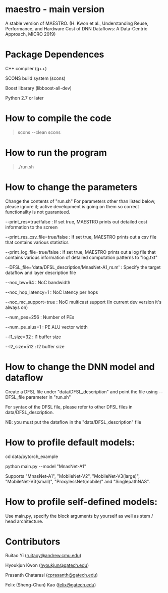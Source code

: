 # maestro - main version
A stable version of MAESTRO. (H. Kwon et al., Understanding Reuse, Performance, and Hardware Cost of DNN
Dataflows: A Data-Centric Approach, MICRO 2019)

# Package Dependences
C++ compiler (g++)

SCONS build system (scons)

Boost libarary (libboost-all-dev)

Python 2.7 or later

# How to compile the code
> scons --clean
> scons

# How to run the program
> ./run.sh

# How to change the parameters
Change the contents of "run.sh" For parameters other than listed below, please ignore it; active development is going on them so correct functionailty is not guaranteed.

--print_res=true/false : If set true, MAESTRO prints out detailed cost information to the screen

--print_res_csv_file=true/false : If set true, MAESTRO prints out a csv file that contains various statistics

--print_log_file=true/false : If set true, MAESTRO prints out a log file that contains various information of detailed computation patterns to "log.txt"

--DFSL_file='data/DFSL_description/MnasNet-A1_rs.m' : Specify the target dataflow and layer description file

--noc_bw=64 : NoC bandwidth

--noc_hop_latency=1 : NoC latency per hops

--noc_mc_support=true : NoC multicast support (In current dev version it's always on)

--num_pes=256 : Number of PEs

--num_pe_alus=1 : PE ALU vector width

--l1_size=32 : l1 buffer size

--l2_size=512 : l2 buffer size

# How to change the DNN model and dataflow
Create a DFSL file under "data/DFSL_description" and point the file using --DFSL_file parameter in "run.sh"

For syntax of the DFSL file, please refer to other DFSL files in data/DFSL_description.

NB: you must put the dataflow in the "data/DFSL_description" file

# How to profile default models:

cd data/pytorch_example

python main.py --model "MnasNet-A1"

Supports "MnasNet-A1", "MobileNet-V2", "MobileNet-V3(large)", "MobileNet-V3(small)", "ProxylessNet(mobile)" and "SinglepathNAS".

# How to profile self-defined models:

Use main.py, specify the block arguments by yourself as well as stem / head architecture.  

# Contributors
Ruitao Yi (ruitaoy@andrew.cmu.edu)

Hyoukjun Kwon (hyoukjun@gatech.edu)

Prasanth Chatarasi (cprasanth@gatech.edu)

Felix (Sheng-Chun) Kao (felix@gatech.edu)
